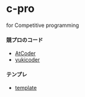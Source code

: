 # c-pro
for Competitive programming

#### 競プロのコード

- <a href="https://github.com/cww145/c-pro/tree/master/AtCoder/">AtCoder</a>
- <a href="https://github.com/cww145/c-pro/tree/master/yukicoder/">yukicoder</a>

#### テンプレ

- <a href="https://github.com/cww145/c-pro/tree/master/template/macro">template</a>
